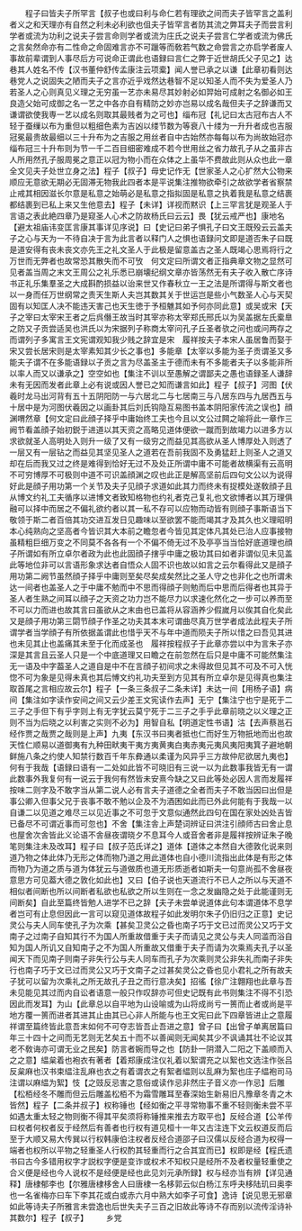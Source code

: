 <!-- { "loadSidebar": true } -->
　　程子曰皆夫子所罕言【叔子也或曰利与命仁若有理欲之间而夫子皆罕言之盖利者义之和天理亦有自然之利未必利欲也伹夫子皆罕言者防其流之弊耳夫子而尝言利学者或流为功利之说夫子尝言命则学者或流为庄氏之说夫子尝言仁学者或流为佛氏之言矣然命亦有二性命之命固难言亦不可躐等而敎若气数之命尝言之亦启学者废人事故前辈谓到人事尽后方可说命正谓此也语録曰言仁之弊于近世胡氏父子见之】达巷其人姓名不传【汉书董仲舒传孟康注云项槖】闻人誉已承之以谦【此章初看则达巷党人之说固失之陋而夫子之言亦近乎戏然达巷智不足以知圣人而不失为爱圣人乃若圣人之心则真见义理之无穷虽一艺亦未易尽其妙射必如羿始可成射之名御必如王良造父始可成御之名一艺之中各亦自有精防之妙亦岂易以成名哉但夫子之辞谦而又谦谓欲使我専一艺以成名则取其最贱者为之可也】缁布冠【礼记曰太古冠布古人不轻于蚕缫以布为重但以粗细色素为吉凶以缕节数为等衰八十缕为一升升者成也吉服冠冕最贵故最细以三十升布为之吉服之用丝者自中古始然亦每每以布为尚故始冠亦缁布冠三十升布则为节一千二百目细密难成不若今世用丝之省力故孔子从之虽非古人所用然孔子服周冕之意正以冠为物小而在众体之上虽华不费故此则从众也此一章全文见夫子处世立身之法】程子【叔子】毋史记作无【世家圣人之心扩然大公物来顺应无意欲无期必无固滞无物我此四者本是平说集注推物欲牵引之故欲学者省察禁止戒其相因滋长尔意是私意之始萌必是私意之指拟固是私意之执着我是私意之结裹都结裹到已私上来又生他意去】程子【未详】详视而黙识【上三罕言犹是观圣人于言语之表此絶四章乃是窥圣人心术之防故杨氏曰云云】畏【犹云戒严也】康地名【避太祖庙讳变匡言康其事详见序说】曰【史记曰弟子惧孔子曰文王既殁云云盖夫子之心与天为一不待自决于言为此言者以释门人之惧也语録问文即是道否朱子曰既是道安得有丧未丧文亦先王之礼文圣人于此极是留意盖古之圣人既竭心思焉将行之万世而无弊者也故常恐其散失而不可攷　何文定曰所谓文者正指典章文物之显然可见者盖当周之末文王周公之礼乐悉已崩壊纪纲文章亦皆荡然无有夫子收入散亡序诗书正礼乐集羣圣之大成斟酌损益以诒来世又作春秋立一王之法是所谓得与斯文者也以一身而任万世纲常之责天生斯人夫岂其数其关于世运岂是些小气数圣人心与天契固有以知匡人决不能违天害己也天生徳于予桓魋其如予何亦同此意】或吴或宋【天子之宰曰太宰宋王者之后呉僭王故当时其宰亦称太宰郑氏邢氏以为吴盖据左氏槖臯之防又子贡尝适吴也洪氏以为宋据列子称商太宰问孔子丘圣者欤之问也或问两存之而谓列子多寓言王文宪谓观知我少贱之辞宜是宋　履祥按夫子本宋人虽居鲁而娶于宋又尝长居宋则是太宰素知其少长之事也】多能章【太宰以多能为圣子贡谓圣又多能夫子谓不在多能语録以子贡之言为尽盖圣主于德而未有不多能者夫子以多能非所以率人而又以谦承之】空空如也【集注不训以至愚解之谓鄙夫之愚也语録圣人谦辞未有无因而发者此章上必有说或因人誉已之知而谦言如此】程子【叔子】河图【伏羲时龙马出河背有五十五阴阳防一与六居北二与七居南三与八居东四与九居西五与十居中是为河图伏羲因之以画卦其后刘氏钩隐互易图书盖本阴阳家传流之误也】顔渊喟然章【何文定曰此顔子择乎中庸始终工夫也今且以文公过闗之喻将此一章作三阙节看盖顔子始初鋭于进道以其天资之高略见道体便欲一蹴而到故竭力以进多方以求欲就圣人高明处入则升一级了又有一级穷之而益见其高欲从圣人博厚处入则透了一层又有一层钻之而益见其坚见圣人之道若在吾前我固不及勇猛赶上则圣人之道又却在后而我又过之终是难得到恰好无过不及处正所谓中庸不可能者故横渠有云高明不可穷博厚不可极则中道不可识盖顔渊之叹也此正是解高坚前后四句文公以为说得好此是顔子用功第一个关节及夫子见顔子求道如此其力而终未有捉模处遂敎顔子且从博文约礼工夫循序以进博文者致知格物也约礼者克己复礼也文欲博者以其万理俱融可以择中而居之不偏礼欲约者以其一私不存可以应物而动皆有则顔子事斯语当下敬领于斯二者百倍其功交进互发日见趣味以至欲罢不能而竭其才及其久也义理昭明本心纯熟向之坚高者今皆识其大本前之瞻忽者今皆见其定体凡其处已治人应事接物虽精粗巨细万变之不同莫不各各有一个不偏不倚无过不及亭亭当当恰好底道理也顔子所谓如有所立卓尔者政为此也此固顔子搳乎中庸之极功其曰如者非谓似见未见盖此等地位非可以言语形象求达者自悟众人固不识也故以如言之云尔看得此又是顔子用功第二阙节虽然顔子择乎中庸则至矣尽矣成矣然比之圣人守之也非化之也所谓未达一间者也盖圣人之于中庸不勉而中不思而得顔子则勉而后中思而后得者也其异于圣人者生熟之间耳以顔子之天资之功力岂不能尽力以求速化然化之一步可以养而至不可以力而进也故其言曰虽欲从之末由也已盖将从容涵养少假嵗月以俟其自化矣此又是顔子用功第三閟节顔子作圣之功夫其本末可谓曲尽真万世学者成法此程夫子所谓学者当学顔子有所依据盖谓此也惜乎天不与年中道而陨夫子所以惜之曰吾见其进也未见其止也盖痛其未至于化而成圣也　履祥按程叔子于此章亦尝以中为言朱子亦深是其言且云圣人只是一个中底道理又曰瞻之在前忽然在后只是中庸不可能然集注无一语及中字葢圣人之道自是中不在言顔子初间求之未得故但见其不可及不可入恍惚不可为象是见得未真也其后愽文约礼功夫至到方见其有所立卓尔是见得真也集注取首尾之言相应故云尔】程子【一条三条叔子二条未详】未达一间【用杨子语】病间【集注如字读作安间之间又云少差王文宪读作去声】无宁【集注宁也宁是死于二三子之手但下有乎字则上有无字犹云莫宁死于二三子之手乎此章前晓之以义理之正则不当为后晓之以利害之实则不必为】用智自私【明道定性书语】沽【去声蔡邕石经作贾之哉贾之哉则是上声】九夷【东汉书曰夷者抵也仁而好生万物扺地而出也故天性仁顺易以道御夷有九种田畎夷干夷方夷黄夷白夷赤夷元夷风夷阳夷箕子避地朝鲜施八条之约使人知禁行数百千年东彜通以柔谨为风异乎三方故仲尼欲居九夷也】何有于我哉【语録曰语有一二处如此皆不可晓旧有三说一以为此数事我皆无有一谓此数事外我复何有一说云于我何有然皆未安熹今缺之又曰此等处必因人言而发履祥按味二则字及不敢字当从第二说人必有言夫子道德之全者而夫子不敢当因曰出但是事公卿入但事父兄于丧事不敢不勉以企及不为酒困如此而已外此何能有于我哉一以自谦二以见道之难尽三以见近事之不可忽于文意似通然此四句在国在家处凶处吉皆已备尽不可谓近事而可忽也】不舍【集注舎上声楚词辨证曰洪注引顔师古曰舍止息也屋舍次舎皆此义论语不舎昼夜谓晓夕不息耳今人或音舍者非是履祥按辨证朱子晚笔则集注未及改耳】程子曰【叔子范氏详之】道体【道体之本然自大德敦化说来则道乃物之体此体乃无形之体而物乃道之用此道体也自小德川流指出此体是有形之体而物乃为道之质与道为体犹云与道做质也道无形质逝者如斯夫一句意尚孤不舍昼夜意思方可见葢大德之敦化如此也】又曰【伯子说也天道流行不已人之所以与天道不相似者间断也所以间断者私欲也私欲之所以生则在一念之发幽隐之处于此能谨则无间断矣】自此至篇终皆勉人进学不已之辞【夫子未尝单说道体此句本谓道体不息学者岂可有止息但因此一言可以窥见道体故程子如此发明尔朱子仍旧归之正意】史记灵公与夫人同车使孔子为次乘【甚矣卫灵公之昏也南子巧于文已过而灵公又巧于文南子之过南子自知其行不为国人所重故借重于夫子而请见之灵公与夫人同滥而浴自知为国人所讥又自知南子之不为国人所重故又借重于夫子而请为次乘焉夫孔子以圣闻天下而见南子则南子非失行公与夫人同车而孔子为次乘则灵公非失礼而南子非失行也南子巧于文已过而灵公又巧于文南子之过甚矣灵公之昏也见小君礼之所有故夫子犹可以留为次乘礼之所无故孔子丑之而行意决矣】招徭【徐广注翺翔也此章与吾未见能见其过而内自讼者语意一般只作叹辞亦可但史记既有此书则集注不得不引恐因此而发耳】为山【此章总以自平地为山设喻或为山将成尚亏一篑而止者或尚是平地方覆一篑而进者其进其止由其已心非人所能与也王文宪曰此下四章皆进止之意履祥谓至篇终皆此意吾末如何不可夺志皆吾止吾进之意】曾子曰【出曾子单离居篇曰年三十四十之间而无艺则无艺矣五十而不以善闻则无闻矣其少不讽诵其壮不论议其老不敎诲亦可谓无业之民矣】防言者婉而导之也【防卦一阴潜入二阳之下盖顺而入之之意】緼枲着也袍衣有著者【着郑康成注仪礼着以絮谓充之以絮也文选注作张吕反枲麻也汉书束緼注乱麻也衣之有着谓衣之有絮者緼则以乱麻为絮也庄子緼袍司马注谓以麻緼为絮】忮【之豉反忌害之意俗或读作忌非然庄子音义亦一作忌】后雕【松栢经冬不雕而但云后雕盖松栢不为霜雪雕耳至春深始生新易旧凡豫章冬青之木皆然】程子【二条并叔子】权称锤也【经如衡之平寻常物事不重不轻则衡未尝不平如遇太重太轻之物则衡不得其平矣须将称锤推来推去方取平也】反经合道【公羊传曰权者何权者反于经然后有善者也行权有道见桓十一年又古注连下文云权道反而后至于大顺又易大传巽以行权韩康伯注权者反经合道邵子曰汉儒以反经合道为权得一端者也权所以平物之轻重圣人行权酌其轻重而行之合其宜而已】权即是经【程氏遗书曰古今多错用权字才説权字便是变诈或权术不知权只是经所不及者权量轻重使之合义便是经也今人说权不是经便是经也此见刘元承所録】权与经亦当有辨【详见通释】唐棣郁李也【尔雅唐棣栘舍人曰唐棣一名栘郭云似白杨江东呼夬栘陆玑曰奥李也一名雀梅亦曰车下李其花或白或赤六月中熟大如李子可食】逸诗【说见思无邪章如此等诗夫子所雅言未尝逸也后世失夫子三百之旧故此等诗不存而别以流传淫诗补其数尔】程子【叔子】
　　乡党
